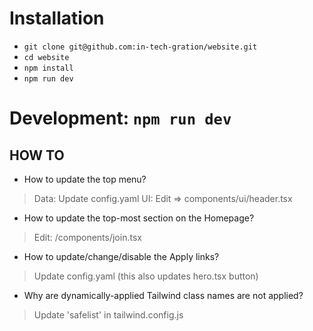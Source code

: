 # Installation

  - `git clone git@github.com:in-tech-gration/website.git`
  - `cd website`
  - `npm install`
  - `npm run dev`

# Development: `npm run dev`

## HOW TO

- How to update the top menu?
> Data: Update config.yaml
> UI: Edit => components/ui/header.tsx

- How to update the top-most section on the Homepage?
> Edit: /components/join.tsx

- How to update/change/disable the Apply links?
> Update config.yaml (this also updates hero.tsx button)

- Why are dynamically-applied Tailwind class names are not applied?
> Update 'safelist' in tailwind.config.js
